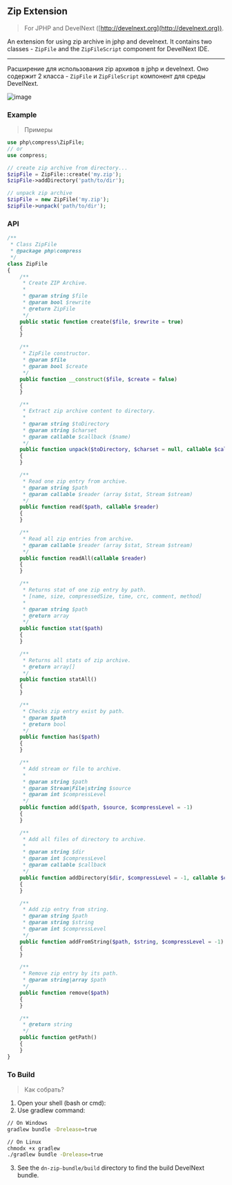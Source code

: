 ## Zip Extension
> For JPHP and DevelNext ([http://develnext.org](http://develnext.org)).

An extension for using zip archive in jphp and develnext. It contains two classes - `ZipFile` and the `ZipFileScript` component for DevelNext IDE.

---

Расширение для использования zip архивов в jphp и develnext. Оно содержит 2 класса - `ZipFile` и `ZipFileScript` компонент для среды DevelNext.

![image](https://cloud.githubusercontent.com/assets/1113915/25070799/756a4a2e-22b0-11e7-946b-27e7ff457ca0.png)


### Example
> Примеры

```php
use php\compress\ZipFile;
// or
use compress;

// create zip archive from directory...
$zipFile = ZipFile::create('my.zip');
$zipFile->addDirectory('path/to/dir');

// unpack zip archive
$zipFile = new ZipFile('my.zip');
$zipFile->unpack('path/to/dir');
```
    
    
### API
    
```php
/**
 * Class ZipFile
 * @package php\compress
 */
class ZipFile
{
    /**
     * Create ZIP Archive.
     *
     * @param string $file
     * @param bool $rewrite
     * @return ZipFile
     */
    public static function create($file, $rewrite = true)
    {
    }

    /**
     * ZipFile constructor.
     * @param $file
     * @param bool $create
     */
    public function __construct($file, $create = false)
    {
    }

    /**
     * Extract zip archive content to directory.
     *
     * @param string $toDirectory
     * @param string $charset
     * @param callable $callback ($name)
     */
    public function unpack($toDirectory, $charset = null, callable $callback = null)
    {
    }

    /**
     * Read one zip entry from archive.
     * @param string $path
     * @param callable $reader (array $stat, Stream $stream)
     */
    public function read($path, callable $reader)
    {
    }

    /**
     * Read all zip entries from archive.
     * @param callable $reader (array $stat, Stream $stream)
     */
    public function readAll(callable $reader)
    {
    }

    /**
     * Returns stat of one zip entry by path.
     * [name, size, compressedSize, time, crc, comment, method]
     *
     * @param string $path
     * @return array
     */
    public function stat($path)
    {
    }

    /**
     * Returns all stats of zip archive.
     * @return array[]
     */
    public function statAll()
    {
    }

    /**
     * Checks zip entry exist by path.
     * @param $path
     * @return bool
     */
    public function has($path)
    {
    }

    /**
     * Add stream or file to archive.
     *
     * @param string $path
     * @param Stream|File|string $source
     * @param int $compressLevel
     */
    public function add($path, $source, $compressLevel = -1)
    {
    }

    /**
     * Add all files of directory to archive.
     *
     * @param string $dir
     * @param int $compressLevel
     * @param callable $callback
     */
    public function addDirectory($dir, $compressLevel = -1, callable $callback = null)
    {
    }

    /**
     * Add zip entry from string.
     * @param string $path
     * @param string $string
     * @param int $compressLevel
     */
    public function addFromString($path, $string, $compressLevel = -1)
    {
    }

    /**
     * Remove zip entry by its path.
     * @param string|array $path
     */
    public function remove($path)
    {
    }

    /**
     * @return string
     */
    public function getPath()
    {
    }
}
```    


### To Build
> Как собрать?

1. Open your shell (bash or cmd):
2. Use gradlew command:

```bash
// On Windows
gradlew bundle -Drelease=true

// On Linux
chmodx +x gradlew
./gradlew bundle -Drelease=true
```

3. See the `dn-zip-bundle/build` directory to find the build DevelNext bundle.
